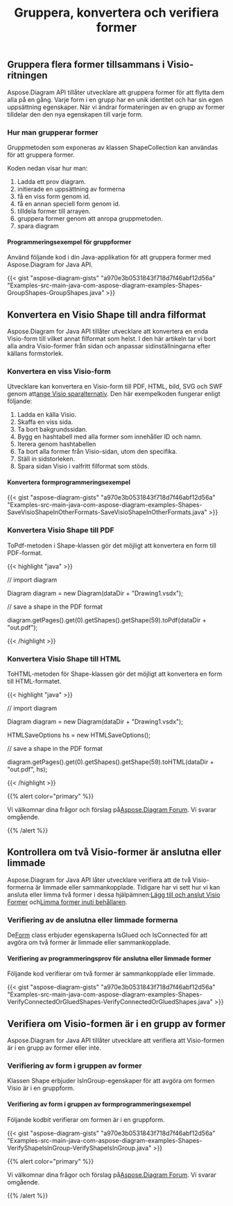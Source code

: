 ﻿---
title: Gruppera, konvertera och verifiera former
type: docs
weight: 50
url: /sv/java/group-convert-and-verify-shapes/
---
## **Gruppera flera former tillsammans i Visio-ritningen**
Aspose.Diagram API tillåter utvecklare att gruppera former för att flytta dem alla på en gång. Varje form i en grupp har en unik identitet och har sin egen uppsättning egenskaper. När vi ändrar formateringen av en grupp av former tilldelar den den nya egenskapen till varje form.
### **Hur man grupperar former**
Gruppmetoden som exponeras av klassen ShapeCollection kan användas för att gruppera former.

Koden nedan visar hur man:

1. Ladda ett prov diagram.
1. initierade en uppsättning av formerna
1. få en viss form genom id.
1. få en annan speciell form genom id.
1. tilldela former till arrayen.
1. gruppera former genom att anropa gruppmetoden.
1. spara diagram
#### **Programmeringsexempel för gruppformer**
Använd följande kod i din Java-applikation för att gruppera former med Aspose.Diagram for Java API.

{{< gist "aspose-diagram-gists" "a970e3b0531843f718d7f46abf12d56a" "Examples-src-main-java-com-aspose-diagram-examples-Shapes-GroupShapes-GroupShapes.java" >}}
## **Konvertera en Visio Shape till andra filformat**
Aspose.Diagram for Java API tillåter utvecklare att konvertera en enda Visio-form till vilket annat filformat som helst. I den här artikeln tar vi bort alla andra Visio-former från sidan och anpassar sidinställningarna efter källans formstorlek.
### **Konvertera en viss Visio-form**
 Utvecklare kan konvertera en Visio-form till PDF, HTML, bild, SVG och SWF genom att[ange Visio sparalternativ]().
Den här exempelkoden fungerar enligt följande:

1. Ladda en källa Visio.
1. Skaffa en viss sida.
1. Ta bort bakgrundssidan.
1. Bygg en hashtabell med alla former som innehåller ID och namn.
1. Iterera genom hashtabellen
1. Ta bort alla former från Visio-sidan, utom den specifika.
1. Ställ in sidstorleken.
1. Spara sidan Visio i valfritt filformat som stöds.
#### **Konvertera formprogrammeringsexempel**
{{< gist "aspose-diagram-gists" "a970e3b0531843f718d7f46abf12d56a" "Examples-src-main-java-com-aspose-diagram-examples-Shapes-SaveVisioShapeInOtherFormats-SaveVisioShapeInOtherFormats.java" >}}
### **Konvertera Visio Shape till PDF**
ToPdf-metoden i Shape-klassen gör det möjligt att konvertera en form till PDF-format.

{{< highlight "java" >}}

 // import diagram

Diagram diagram = new Diagram(dataDir + "Drawing1.vsdx");

// save a shape in the PDF format

diagram.getPages().get(0).getShapes().getShape(59).toPdf(dataDir + "out.pdf");

{{< /highlight >}}
### **Konvertera Visio Shape till HTML**
ToHTML-metoden för Shape-klassen gör det möjligt att konvertera en form till HTML-formatet.

{{< highlight "java" >}}

 // import diagram

Diagram diagram = new Diagram(dataDir + "Drawing1.vsdx");

HTMLSaveOptions hs = new HTMLSaveOptions();

// save a shape in the PDF format

diagram.getPages().get(0).getShapes().getShape(59).toHTML(dataDir + "out.pdf", hs);

{{< /highlight >}}

{{% alert color="primary" %}} 

 Vi välkomnar dina frågor och förslag på[Aspose.Diagram Forum](https://forum.aspose.com/c/diagram/17). Vi svarar omgående.

{{% /alert %}} 
## **Kontrollera om två Visio-former är anslutna eller limmade**
 Aspose.Diagram for Java API låter utvecklare verifiera att de två Visio-formerna är limmade eller sammankopplade. Tidigare har vi sett hur vi kan ansluta eller limma två former i dessa hjälpämnen:[Lägg till och anslut Visio Former](/diagram/sv/java/add-and-connect-visio-shapes/) och[Limma former inuti behållaren](/diagram/sv/java/working-with-shapes-gluing/).
### **Verifiering av de anslutna eller limmade formerna**
 De[Form](https://reference.aspose.com/diagram/java/com.aspose.diagram/shape) class erbjuder egenskaperna IsGlued och IsConnected för att avgöra om två former är limmade eller sammankopplade.
#### **Verifiering av programmeringsprov för anslutna eller limmade former**
Följande kod verifierar om två former är sammankopplade eller limmade.

{{< gist "aspose-diagram-gists" "a970e3b0531843f718d7f46abf12d56a" "Examples-src-main-java-com-aspose-diagram-examples-Shapes-VerifyConnectedOrGluedShapes-VerifyConnectedOrGluedShapes.java" >}}
## **Verifiera om Visio-formen är i en grupp av former**
Aspose.Diagram for Java API tillåter utvecklare att verifiera att Visio-formen är i en grupp av former eller inte.
### **Verifiering av form i gruppen av former**
Klassen Shape erbjuder IsInGroup-egenskaper för att avgöra om formen Visio är i en gruppform.
#### **Verifiering av form i gruppen av formprogrammeringsexempel**
Följande kodbit verifierar om formen är i en gruppform.

{{< gist "aspose-diagram-gists" "a970e3b0531843f718d7f46abf12d56a" "Examples-src-main-java-com-aspose-diagram-examples-Shapes-VerifyShapeIsInGroup-VerifyShapeIsInGroup.java" >}}

{{% alert color="primary" %}} 

 Vi välkomnar dina frågor och förslag på[Aspose.Diagram Forum](https://forum.aspose.com/c/diagram/17). Vi svarar omgående.

{{% /alert %}}
